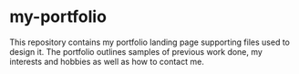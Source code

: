 # my-portfolio
This repository contains my portfolio landing page supporting files used to design it. The portfolio outlines samples of previous work done, my interests and hobbies as well as how to contact me.
